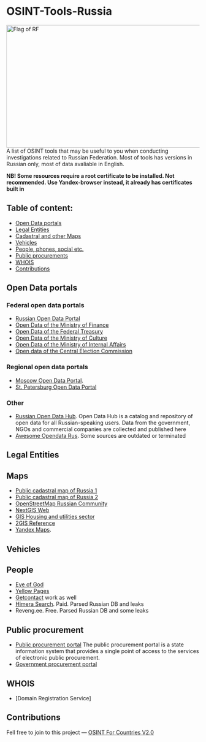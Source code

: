 # OSINT-Tools-Russia
<img src="https://upload.wikimedia.org/wikipedia/en/thumb/f/f3/Flag_of_Russia.svg/1200px-Flag_of_Russia.svg.png" alt="Flag of RF" style="height: 320px; width:640px;"/>
A list of OSINT tools that may be useful to you when conducting investigations related to Russian Federation. Most of tools has versions in Russian only, most of data avaliable in English. 

**NB! Some resources require a root certificate to be installed. Not recommended. Use Yandex-browser instead, it already has certificates built in**

## Table of content:
 - [Open Data portals](#open-data-portals)
 - [Legal Entities](#legal-entities)
 - [Cadastral and other Maps](#maps)
 - [Vehicles](#vehicles)
 - [People, phones, social etc.](#people)
 - [Public procurements](#public-procurement)
 - [WHOIS](#whois)
 - [Contributions](#contributions)

## Open Data portals
### Federal open data portals

- [Russian Open Data Portal](http://data.gov.ru/)
- [Open Data of the Ministry of Finance](http://minfin.ru/opendata/)
- [Open Data of the Federal Treasury](https://www.roskazna.gov.ru/opendata/)
- [Open Data of the Ministry of Culture](https://opendata.mkrf.ru/opendata/)
- [Open Data of the Ministry of Internal Affairs](https://xn--b1aew.xn--p1ai/dejatelnost/statistics)
- [Open data of the Central Election Commission](http://cikrf.ru/opendata/)

### Regional open data portals

- [Moscow Open Data Portal](https://data.mos.ru).
- [St. Petersburg Open Data Portal](https://data.gov.spb.ru/)

### Other
- [Russian Open Data Hub](https://hubofdata.ru/dataset/). Open Data Hub is a catalog and repository of open data for all Russian-speaking users. Data from the government, NGOs and commercial companies are collected and published here
- [Awesome Opendata Rus](https://github.com/infoculture/awesome-opendata-rus). Some sources are outdated or terminated

## Legal Entities

## Maps
- [Public cadastral map of Russia 1](https://b.roscadastres.com/map)
- [Public cadastral map of Russia 2](https://egrp365.ru/map/)
- [OpenStreetMap Russian Community](http://openstreetmap.ru/#map=3/62/88)
- [NextGIS Web](https://qms.nextgis.com)
- [GIS Housing and utilities sector](https://dom.gosuslugi.ru/#!/houses)
- [2GIS Reference](https://2gis.ru/)
- [Yandex Maps](https://yandex.ru/maps/).

## Vehicles

## People
- [Eye of God](https://t.me/yfzxzxqwqbot) 
- [Yellow Pages](https://yellowpages.akipress.org) 
- [Getcontact](https://getcontact.com) work as well
- [Himera Search](https://himera-search.net). Paid. Parsed Russian DB and leaks
- Reveng.ee. Free. Parsed Russian DB and some leaks

## Public procurement
- [Public procurement portal]()
The public procurement portal is a state information system that provides a single point of access to the services of electronic public procurement. 
- [Government procurement portal]()

## WHOIS
- [Domain Registration Service]

## Contributions
Fell free to join to this project — [OSINT For Countries V2.0](https://github.com/paulpogoda/OSINT-for-countries-V2.0)
